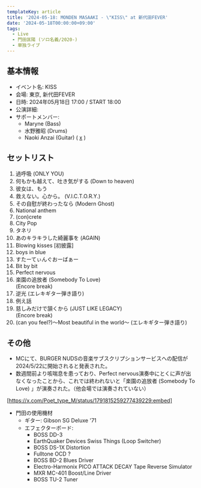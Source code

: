 ```yaml
---
templateKey: article
title: '2024-05-18: MONDEN MASAAKI - \"KISS\" at 新代田FEVER'
date: '2024-05-18T00:00:00+09:00'
tags:
  - Live
  - 門田匡陽 (ソロ名義/2020-)
  - 単独ライブ
---
```

## 基本情報

* イベント名: KISS
* 会場: 東京, 新代田FEVER
* 日時: 2024年05月18日 17:00 / START 18:00
* 公演詳細:
* サポートメンバー:
  * Maryne (Bass)
  * 水野雅昭 (Drums)
  * Naoki Anzai (Guitar) ( [x](https://twitter.com/Naoki_Anzai_) )

## セットリスト

1. 過呼吸 (ONLY YOU)
1. 何もかも越えて、吐き気がする (Down to heaven)
1. 彼女は、もう
1. 救えない。心から。 (V.I.C.T.O.R.Y.)
1. その自慰が終わったなら (Modern Ghost)
1. National anthem
1. (con)crete
1. City Pop
1. タネリ
1. あのキラキラした綺麗事を (AGAIN)
1. Blowing kisses [初披露]
1. boys in blue
1. すたーてぃんぐおーばぁー
1. Bit by bit
1. Perfect nervous
1. 楽園の追放者 (Somebody To Love)  
    (Encore break)
1. 逆光 (エレキギター弾き語り)
1. 例え話
1. 慈しみだけで頷くから (JUST LIKE LEGACY)  
    (Encore break)
1. (can you feel?)〜Most beautiful in the world〜 (エレキギター弾き語り)

## その他

- MCにて、BURGER NUDSの音楽サブスクリプションサービスへの配信が2024/5/22に開始されると発表された。
- 数週間前より咳喘息を患っており、Perfect nervous演奏中にとくに声が出なくなったことから、これでは終われないと「楽園の追放者 (Somebody To Love) 」が演奏された。（他会場では演奏されていない）

[https://x.com/Poet_type_M/status/1791815259277439229:embed]

- 門田の使用機材
  - ギター: Gibson SG Deluxe '71
  - エフェクターボード:
    - BOSS DD-3
    - EarthQuaker Devices Swiss Things (Loop Switcher)
    - BOSS DS-1X Distortion
    - Fulltone OCD ?
    - BOSS BD-2 Blues Driver
    - Electro-Harmonix PICO ATTACK DECAY Tape Reverse Simulator
    - MXR MC-401 Boost/Line Driver
    - BOSS TU-2 Tuner
